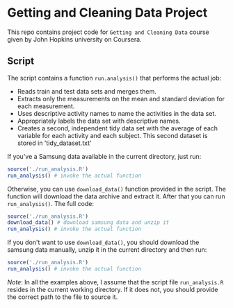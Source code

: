 # Getting and Cleaning Data Project

This repo contains project code for `Getting and Cleaning Data` course given
by John Hopkins university on Coursera.

## Script

The script contains a function `run.analysis()` that performs the
actual job:

 * Reads train and test data sets and merges them.
 * Extracts only the measurements on the mean and standard deviation for each measurement.
 * Uses descriptive activity names to name the activities in the data set.
 * Appropriately labels the data set with descriptive names.
 * Creates a second, independent tidy data set with the average of each variable for each activity and each subject. This second dataset is stored in 'tidy_dataset.txt'

If you've a Samsung data available in the current directory, just run:

```r
source('./run_analysis.R')
run_analysis() # invoke the actual function
```

Otherwise, you can use `download_data()` function provided in the script.
The function will download the data archive and extract it.
After that you can run `run_analysis()`. The full code:

```r
source('./run_analysis.R')
download_data() # download samsung data and unzip it
run_analysis() # invoke the actual function
```

If you don't want to use `download_data()`, you should download the samsung data
manually, unzip it in the current directory and then run:

```r
source('./run_analysis.R')
run_analysis() # invoke the actual function
```

*Note*: In all the examples above, I assume that the script file
`run_analysis.R` resides in the current working directory. If it does not,
you should provide the correct path to the file to source it.

